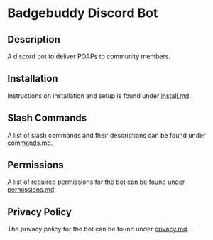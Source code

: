 # Badgebuddy Discord Bot

## Description
A discord bot to deliver POAPs to community members.

## Installation
Instructions on installation and setup is found under [install.md](docs/install.md).

## Slash Commands
A list of slash commands and their descriptions can be found under [commands.md](docs/commands.md).

## Permissions
A list of required permissions for the bot can be found under [permissions.md](docs/permissions.md).

## Privacy Policy
The privacy policy for the bot can be found under [privacy.md](docs/privacy.md).
